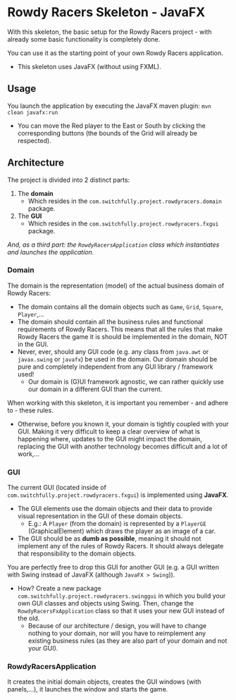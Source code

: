 # Rowdy Racers Skeleton - JavaFX

With this skeleton, the basic setup for the Rowdy Racers project - with already some basic functionality is completely done.

You can use it as the starting point of your own Rowdy Racers application.
- This skeleton uses JavaFX (without using FXML).

## Usage

You launch the application by executing the JavaFX maven plugin: `mvn clean javafx:run`
- You can move the Red player to the East or South by clicking the corresponding buttons (the bounds of the Grid will
already be respected).

## Architecture

The project is divided into 2 distinct parts:

1. The **domain**
    - Which resides in the `com.switchfully.project.rowdyracers.domain` package.
2. The **GUI**
    - Which resides in the `com.switchfully.project.rowdyracers.fxgui` package.

_And, as a third part: the `RowdyRacersApplication` class which instantiates and launches the application._
    
### Domain

The domain is the representation (model) of the actual business domain of Rowdy Racers:

- The domain contains all the domain objects such as `Game`, `Grid`, `Square`, `Player`,...
- The domain should contain all the business rules and functional requirements of Rowdy Racers. This means that all 
the rules that make Rowdy Racers the game it is should be implemented in the domain, NOT in the GUI.
- Never, ever, should any GUI code (e.g. any class from `java.awt` or `javax.swing` or `javafx`) be used in the domain. 
Our domain should be pure and completely independent from any GUI library / framework used!
    - Our domain is (G)UI framework agnostic, we can rather quickly use our domain in a different GUI than the current. 

When working with this skeleton, it is important you remember - and adhere to - these rules.
- Otherwise, before you known it, your domain is tightly coupled with your GUI. Making it very difficult to keep a clear 
overview of what is happening where, updates to the GUI might impact the domain, replacing the GUI with 
another technology becomes difficult and a lot of work,...  

### GUI

The current GUI (located inside of `com.switchfully.project.rowdyracers.fxgui`) is implemented using **JavaFX**.

- The GUI elements use the domain objects and their data to provide visual representation in the GUI of these domain objects.
    - E.g.: A `Player` (from the domain) is represented by a `PlayerGE` (GraphicalElement) which draws the player as an image
    of a car. 
- The GUI should be as **dumb as possible**, meaning it should not implement any of the rules of Rowdy Racers. It should
always delegate that responsibility to the domain objects.

You are perfectly free to drop this GUI for another GUI (e.g. a GUI written with Swing instead of JavaFX (although `JavaFX > Swing`)).
- How? Create a new package `com.switchfully.project.rowdyracers.swinggui` in which you build your own GUI classes and 
objects using Swing. Then, change the `RowdyRacersFxApplication` class so that it uses your new GUI instead of the old.
    - Because of our architecture / design, you will have to change nothing to your domain, nor will you have to 
    reimplement any existing business rules (as they are also part of your domain and not your GUI).

### RowdyRacersApplication

It creates the initial domain objects, creates the GUI windows (with panels,...), it launches the window 
and starts the game.
